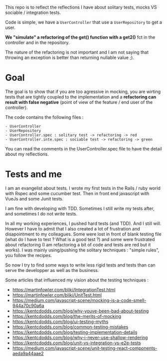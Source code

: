 This repo is to reflect the reflections I have about solitary tests, mocks VS sociable / integration tests.

Code is simple, we have a `UserController` that use a `UserRepository` to get a user.

**We "simulate" a refactoring of the get() function with a get2()** fct in the controller and in the repository.

The nature of the refactoring is not important and I am not saying that throwing an exception is better than returning nullable value ;).

# Goal

The goal is to show that if you are too agressive in mocking, you are wirting tests that are tightly coupled to the implementation and a **refactoring can result with false negative** (point of view of the feature / end user of the controller).

The code contains the following files :
    
    - UserController
    - UserRepository
    - UserController.spec : solitary test -> refactoring -> red 
    - UserController.inte.spec : sociable test -> refactoring -> green

You can read the comments in the UserController.spec file to have the detail about my reflections.


# Tests and me

I am an evangelist about tests. I wrote my first tests in the Rails / ruby world with Rspec and some cucumber test. Then in front end javascript with VueJs and some Junit tests.

I am fine with developing with TDD.
Sometimes I still write my tests after, and sometimes I do not write tests.

In all my working experiences, I pushed hard tests (and TDD). And I still will.
However I have to admit that I also created a lot of frustration and disapointment to my colleagues.
Some were lost in front of blank testing file (what do I have to test ? What is a good test ?) and some were frustrated about refactoring (I am refactoring a bit of code and tests are red but it works).
I was mainly using/pushing the solitary techniques : "simple rules", you follow the recipes.

So now I try to find some ways to write less rigid tests and tests than can serve the developper as well as the business.


Some articles that influenced my vision about the testing techniques : 
- https://martinfowler.com/bliki/IntegrationTest.html
- https://martinfowler.com/bliki/UnitTest.html
- https://medium.com/javascript-scene/mocking-is-a-code-smell-944a70c90a6a
- https://kentcdodds.com/blog/why-youve-been-bad-about-testing
- https://kentcdodds.com/blog/the-merits-of-mocking
- https://kentcdodds.com/blog/ui-testing-myths
- https://kentcdodds.com/blog/common-testing-mistakes
- https://kentcdodds.com/blog/testing-implementation-details
- https://kentcdodds.com/blog/why-i-never-use-shallow-rendering
- https://kentcdodds.com/blog/unit-vs-integration-vs-e2e-tests
- https://medium.com/javascript-scene/unit-testing-react-components-aeda9a44aae2